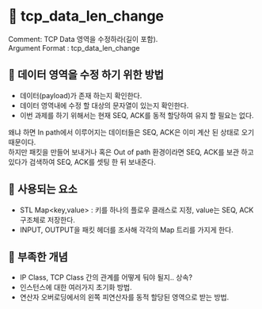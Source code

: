 # :speech_balloon: tcp_data_len_change

Comment: TCP Data 영역을 수정하라(길이 포함).<br>
Argument Format : tcp_data_len_change <from string> <to string>

## :green_book: 데이터 영역을 수정 하기 위한 방법
  - 데이터(payload)가 존재 하는지 확인한다.
  - 데이터 영역내에 수정 할 대상의 문자열이 있는지 확인한다.
  - 이번 과제를 하기 위해서는 현재 SEQ, ACK를 동적 할당하여 유지 할 필요는 없다.
  
왜냐 하면 In path에서 이루어지는 데이터들은 SEQ, ACK은 이미 계산 된 상태로 오기 때문이다.<br>
하지만 패킷을 만들어 보내거나 혹은 Out of path 환경이라면 SEQ, ACK를 보관 하고 있다가 검색하여 SEQ, ACK를 셋팅 한 뒤 보내준다.

## :green_book: 사용되는 요소

- STL Map<key,value> : 키를 하나의 플로우 클래스로 지정, value는 SEQ, ACK 구조체로 저장한다.
- INPUT, OUTPUT을 패킷 헤더를 조사해 각각의 Map 트리를 가지게 한다.

## :green_book: 부족한 개념

- IP Class, TCP Class 간의 관계를 어떻게 둬야 될지.. 상속?
- 인스턴스에 대한 여러가지 초기화 방법.
- 연산자 오버로딩에서의 왼쪽 피연산자를 동적 할당된 영역으로 받는 방법.
